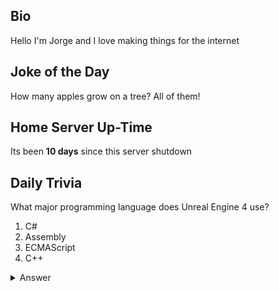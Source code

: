 ## Bio

Hello I'm Jorge and I love making things for the internet

## Joke of the Day

How many apples grow on a tree? All of them!

## Home Server Up-Time

Its been **10 days** since this server shutdown


## Daily Trivia

What major programming language does Unreal Engine 4 use?
 1. C#
 2. Assembly
 3. ECMAScript
 4. C++

<details>
  <summary>Answer</summary>
  C++
</details>
